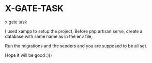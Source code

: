 # X-GATE-TASK
x gate task

I used xampp to setup the project,
Before php artisan serve, create a database with same name as in the env file,

Run the migrations and the seeders and you are supposed to be all set.

Hope it will be good :)))
